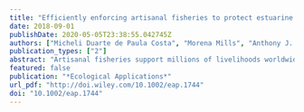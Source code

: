 ```yaml
---
title: "Efficiently enforcing artisanal fisheries to protect estuarine biodiversity"
date: 2018-09-01
publishDate: 2020-05-05T23:38:55.042745Z
authors: ["Micheli Duarte de Paula Costa", "Morena Mills", "Anthony J. Richardson", "Richard A. Fuller", "José H. Muelbert", "Hugh P. Possingham"]
publication_types: ["2"]
abstract: "Artisanal fisheries support millions of livelihoods worldwide, yet ineffective enforcement can allow for continued environmental degradation due to overexploitation. Here, we use spatial planning to design an enforcement strategy for a pre-existing spatial closure for artisanal fisheries considering climate variability, existing seasonal fishing closures, representative conservation targets and enforcement costs. We calculated enforcement cost in three ways, based on different assumptions about who could be responsible for monitoring the fishery. We applied this approach in the Patos Lagoon estuary (Brazil), where we found three important results. First, spatial priorities for enforcement were similar under different climate scenarios. Second, we found that the cost and percentage of area enforced varied among scenarios tested by the conservation planning analysis, with only a modest increase in budget needed to incorporate climate variability. Third, we found that spatial priorities for enforcement depend on whether enforcement is carried out by a central authority or by the community itself. Here, we demonstrated a method that can be used to efficiently design enforcement plans, resulting in the conservation of biodiversity and estuarine resources. Also, cost of enforcement can be potentially reduced when fishers are empowered to enforce management within their fishing grounds."
featured: false
publication: "*Ecological Applications*"
url_pdf: "http://doi.wiley.com/10.1002/eap.1744"
doi: "10.1002/eap.1744"
---
```


